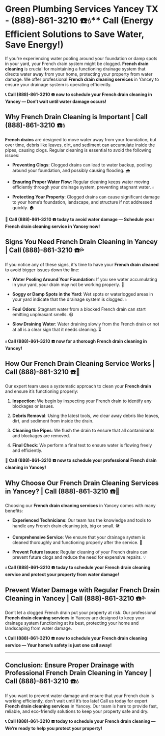 # Green Plumbing Services Yancey TX - (888)-861-3210 ☎️💧** Call (Energy Efficient Solutions to Save Water, Save Energy!)

If you're experiencing water pooling around your foundation or damp spots in your yard, your French drain system might be clogged. **French drain cleaning** is crucial for maintaining a functioning drainage system that directs water away from your home, protecting your property from water damage. We offer professional **French drain cleaning services** in Yancey to ensure your drainage system is operating efficiently.

**📞 Call (888)-861-3210 ☎️ now to schedule your French drain cleaning in Yancey — Don’t wait until water damage occurs!**

## **Why French Drain Cleaning is Important | Call (888)-861-3210 ☎️💧**

**French drains** are designed to move water away from your foundation, but over time, debris like leaves, dirt, and sediment can accumulate inside the pipes, causing clogs. Regular cleaning is essential to avoid the following issues:

- **Preventing Clogs**: Clogged drains can lead to water backup, pooling around your foundation, and possibly causing flooding. 🌧️
- **Ensuring Proper Water Flow**: Regular cleaning keeps water moving efficiently through your drainage system, preventing stagnant water. 💧
- **Protecting Your Property**: Clogged drains can cause significant damage to your home’s foundation, landscape, and structure if not addressed quickly. 🏠

**🚨 Call (888)-861-3210 ☎️ today to avoid water damage — Schedule your French drain cleaning service in Yancey now!**

## **Signs You Need French Drain Cleaning in Yancey | Call (888)-861-3210 ☎️💦**

If you notice any of these signs, it's time to have your **French drain cleaned** to avoid bigger issues down the line:

- **Water Pooling Around Your Foundation**: If you see water accumulating in your yard, your drain may not be working properly. 🌊
- **Soggy or Damp Spots in the Yard**: Wet spots or waterlogged areas in your yard indicate that the drainage system is clogged. 💧
- **Foul Odors**: Stagnant water from a blocked French drain can start emitting unpleasant smells. 😷
- **Slow Draining Water**: Water draining slowly from the French drain or not at all is a clear sign that it needs cleaning. ⏳

**💧 Call (888)-861-3210 ☎️ now for a thorough French drain cleaning in Yancey!**

## **How Our French Drain Cleaning Service Works | Call (888)-861-3210 ☎️🔧**

Our expert team uses a systematic approach to clean your **French drain** and ensure it’s functioning properly:

1. **Inspection**: We begin by inspecting your French drain to identify any blockages or issues.
2. **Debris Removal**: Using the latest tools, we clear away debris like leaves, dirt, and sediment from inside the drain.
3. **Cleaning the Pipes**: We flush the drain to ensure that all contaminants and blockages are removed.
4. **Final Check**: We perform a final test to ensure water is flowing freely and efficiently.

**🚨 Call (888)-861-3210 ☎️ now to schedule your professional French drain cleaning in Yancey!**

## **Why Choose Our French Drain Cleaning Services in Yancey? | Call (888)-861-3210 ☎️🌟**

Choosing our **French drain cleaning services** in Yancey comes with many benefits:

- **Experienced Technicians**: Our team has the knowledge and tools to handle any French drain cleaning job, big or small. 🛠️
- **Comprehensive Service**: We ensure that your drainage system is cleaned thoroughly and functioning properly after the service. 🔧
- **Prevent Future Issues**: Regular cleaning of your French drains can prevent future clogs and reduce the need for expensive repairs. 💡

**💧 Call (888)-861-3210 ☎️ today to schedule your French drain cleaning service and protect your property from water damage!**

## **Prevent Water Damage with Regular French Drain Cleaning in Yancey | Call (888)-861-3210 ☎️💦**

Don’t let a clogged French drain put your property at risk. Our professional **French drain cleaning services** in Yancey are designed to keep your drainage system functioning at its best, protecting your home and landscaping from water damage.

**📞 Call (888)-861-3210 ☎️ now to schedule your French drain cleaning service — Your home’s safety is just one call away!**

---

## **Conclusion: Ensure Proper Drainage with Professional French Drain Cleaning in Yancey | Call (888)-861-3210 ☎️💧**

If you want to prevent water damage and ensure that your French drain is working efficiently, don't wait until it’s too late! Call us today for expert **French drain cleaning services** in Yancey. Our team is here to provide fast, reliable, and eco-friendly solutions to keep your property safe and dry.

**📞 Call (888)-861-3210 ☎️ today to schedule your French drain cleaning — We’re ready to help you protect your property!**
